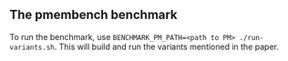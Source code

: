 ## The pmembench benchmark

To run the benchmark, use `BENCHMARK_PM_PATH=<path to PM> ./run-variants.sh`. This will build and run the variants mentioned in the paper.
